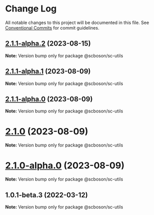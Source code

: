 # Change Log

All notable changes to this project will be documented in this file.
See [Conventional Commits](https://conventionalcommits.org) for commit guidelines.

## [2.1.1-alpha.2](http://bsgit28:57949/smart-city-ui/sc-boson/compare/@scboson/sc-utils@2.1.1-alpha.0...@scboson/sc-utils@2.1.1-alpha.2) (2023-08-15)

**Note:** Version bump only for package @scboson/sc-utils





## [2.1.1-alpha.1](http://bsgit28:57949/smart-city-ui/sc-boson/compare/@scboson/sc-utils@2.1.1-alpha.0...@scboson/sc-utils@2.1.1-alpha.1) (2023-08-09)

**Note:** Version bump only for package @scboson/sc-utils





## [2.1.1-alpha.0](http://bsgit28:57949/smart-city-ui/sc-boson/compare/@scboson/sc-utils@2.1.0...@scboson/sc-utils@2.1.1-alpha.0) (2023-08-09)

**Note:** Version bump only for package @scboson/sc-utils

# [2.1.0](http://bsgit28:57949/smart-city-ui/sc-boson/compare/@scboson/sc-utils@2.1.0-alpha.0...@scboson/sc-utils@2.1.0) (2023-08-09)

**Note:** Version bump only for package @scboson/sc-utils

# [2.1.0-alpha.0](http://bsgit28:57949/smart-city-ui/sc-boson/compare/@scboson/sc-utils@1.0.1-alpha.4...@scboson/sc-utils@2.1.0-alpha.0) (2023-08-09)

**Note:** Version bump only for package @scboson/sc-utils

## 1.0.1-beta.3 (2022-03-12)

**Note:** Version bump only for package @scboson/sc-utils
